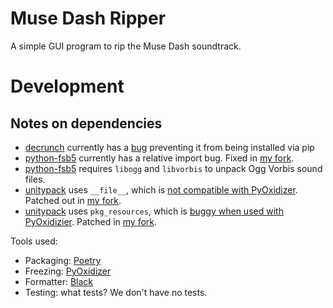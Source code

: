 # Muse Dash Ripper

A simple GUI program to rip the Muse Dash soundtrack.

# Development

## Notes on dependencies

* [decrunch](https://github.com/HearthSim/decrunch) currently has a [bug](https://github.com/HearthSim/decrunch/issues/22) preventing it from being installed via pip
* [python-fsb5](https://github.com/hearthsim/python-fsb5) currently has a relative import bug. Fixed in [my fork](https://github.com/HearthSim/python-fsb5/pull/17).
* [python-fsb5](https://github.com/hearthsim/python-fsb5) requires `libogg` and `libvorbis` to unpack Ogg Vorbis sound files.
* [unitypack](https://github.com/HearthSim/UnityPack) uses `__file__`, which is [not compatible with PyOxidizer](https://pyoxidizer.readthedocs.io/en/latest/oxidized_importer_resource_files.html?highlight=__file__#support-for-file). Patched out in [my fork](https://github.com/lauhayden/UnityPack/commit/13cb499d282022ed76292b47fe8aec3593804d7e).
* [unitypack](https://github.com/HearthSim/UnityPack) uses `pkg_resources`, which is [buggy when used with PyOxidizier](https://github.com/indygreg/PyOxidizer/issues/378). Patched in [my fork](https://github.com/lauhayden/UnityPack/commit/8b69e72bb4a5fa571a4cba4c5d4b0ea27f45515c).

Tools used:

* Packaging: [Poetry](https://python-poetry.org/)
* Freezing: [PyOxidizer](https://pyoxidizer.readthedocs.io/en/stable/index.html)
* Formatter: [Black](https://github.com/psf/black)
* Testing: what tests? We don't have no tests.
